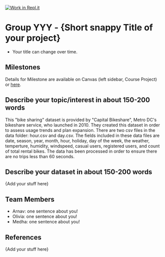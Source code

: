 [![Work in Repl.it](https://classroom.github.com/assets/work-in-replit-14baed9a392b3a25080506f3b7b6d57f295ec2978f6f33ec97e36a161684cbe9.svg)](https://classroom.github.com/online_ide?assignment_repo_id=363609&assignment_repo_type=GroupAssignmentRepo)
# Group YYY - {Short snappy Title of your project}

- Your title can change over time.

## Milestones

Details for Milestone are available on Canvas (left sidebar, Course Project) or [here](https://firas.moosvi.com/courses/data301/project/milestone01.html).

## Describe your topic/interest in about 150-200 words

This "bike sharing" dataset is provided by "Capital Bikeshare", Metro DC's bikeshare service, who launched in 2010. They created this dataset in order to assess usage trends and plan expansion.  There are two csv files in the data folder: hour.csv and day.csv. The fields included in these data files are date, season, year, month, hour, holiday, day of the week, the weather, temperture, humidity, windspeed, casual users, registered users, and count of total rental bikes. The data has been processed in order to ensure there are no trips less than 60 seconds. 

## Describe your dataset in about 150-200 words

{Add your stuff here}

## Team Members

- Arnav: one sentence about you!
- Olivia: one sentence about you!
- Medha: one sentence about you!

## References

{Add your stuff here}
